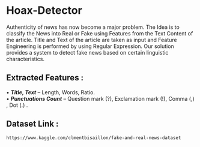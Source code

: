 # Hoax-Detector

Authenticity of news has now become a major problem. The Idea is to classify the News into Real or Fake using Features from the Text Content of the article. Title and Text of the article are taken as input and Feature Engineering is performed by using Regular Expression. Our solution provides a system to detect fake news based on certain linguistic characteristics.
   
## Extracted Features :
• _**Title, Text**_ – Length, Words, Ratio. <br>
• _**Punctuations Count**_  – Question mark (?), Exclamation mark (!), Comma (,) , Dot (.) . <br>

## Dataset Link :
    https://www.kaggle.com/clmentbisaillon/fake-and-real-news-dataset  
